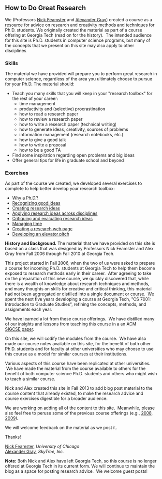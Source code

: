 ## How to Do Great Research

We (Professors [Nick Feamster](http://people.cs.uchicago.edu/~feamster/ "Nick
Feamster") and [Alexander Gray](http://www.cc.gatech.edu/~agray/ "Alex Gray"))
created a course as a resource for advice on research and creativity methods
and techniques for Ph.D. students. We originally created the material as part
of a course offering at Georgia Tech (read on for the history).  The intended
audience for this site is Ph.D.  students in computer science programs, but
many of the concepts that we present on this site may also apply to other
disciplines.

### Skills

The material we have provided will prepare you to perform great
research in computer science, regardless of the area you ultimately choose to
pursue for your Ph.D. The material should:

- Teach you many skills that you will keep in your \"research
  toolbox\" for the rest of your career:
    - time management
    - productivity and (selective) procrastination
    - how to read a research paper
    - how to review a research paper
    - how to write a research paper (technical writing)
    - how to generate ideas, creativity, sources of problems
    - information management (research notebooks, etc.)
    - how to give a good talk
    - how to write a proposal
    - how to be a good TA
- Find some inspiration regarding open problems and big ideas
- Offer general tips for life in graduate school and beyond

### Exercises

As part of the course we created, we developed several exercises
to complete to help better develop your research toolbox:
   - [Why a Ph.D.?](exercises/why-phd.md)
   - [Recognizing good ideas](exercises/recognizing.md)
   - [Creating research ideas](exercises/creating.md)
   - [Applying research ideas across disciplines](exercises/applying.md)
   - [Critiquing and evaluating research ideas](exercises/critiquing.md)
   - [Managing time](exercises/time.md)
   - [Creating a research web page](exercises/webpage.md)
   - [Developing an elevator pitch](exercises/elevator.md)

**History and Background.** The material that we have provided on this
site is based on a class that was designed by Professors Nick Feamster
and Alex Gray from Fall 2006 through Fall 2010 at Georgia Tech.

This project started in Fall 2006, when the two of us were asked to
prepare a course for incoming Ph.D. students at Georgia Tech to help
them become exposed to research methods early in their career.  After
agreeing to take on the preparation of this new course, we quickly
discovered that, while there is a wealth of knowledge about research
techniques and methods, and many thoughts on skills for creative and
critical thinking, this material had not been aggregated or distilled
into a single document or course.  We spent the next five years
developing a course at Georgia Tech, \"CS 7001: Introduction to Graduate
Studies\", refining the concepts, methods, and assignments each year.

We have learned a lot from these course offerings.  We have distilled
many of our insights and lessons from teaching this course in a an [ACM
SIGCSE paper](http://dl.acm.org/citation.cfm?doid=1352135.1352294 "Can Great Research Be Taught?").  

On this site, we will codify the modules from the
course.  We have also made our course notes available on this site, for
the benefit of both other Ph.D. students and for faculty at other
universities who may choose to use this course as a model for similar
courses at their institutions.

Various aspects of this course have been replicated at other
universities.  We have made the material from the course available to
others for the benefit of both computer science Ph.D. students and
others who might wish to teach a similar course.

Nick and Alex created this site in Fall 2013 to add blog post material
to the course content that already existed, to make the research advice
and course exercises digestible for a broader audience.

We are working on adding all of the content to this site.  Meanwhile,
please also feel free to peruse some of the previous course offerings
(e.g., [2008](http://www.noise-lab.net/classes/cs7001/fall_2008/syllabus.html#Schedule "2008"), 
[2009](http://www.noise-lab.net/classes/cs7001/fall_2009/syllabus.html#Schedule "2009")).

We will welcome feedback on the material as we post it.

Thanks!

[Nick Feamster](http://www.cs.princeton.edu/~feamster/), *University of Chicago* <br />
[Alexander Gray](http://www.cc.gatech.edu/~agray/), *SkyTree, Inc.*

**Note:** Both Nick and Alex have left Georgia Tech, so this course is
no longer offered at Georgia Tech in its current form. We will continue
to maintain the blog as a space for posting research advice.  We welcome
guest posts!

